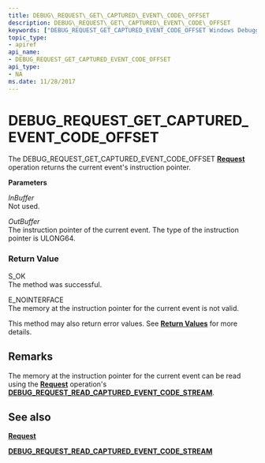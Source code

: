 ```yaml
---
title: DEBUG\_REQUEST\_GET\_CAPTURED\_EVENT\_CODE\_OFFSET
description: DEBUG\_REQUEST\_GET\_CAPTURED\_EVENT\_CODE\_OFFSET
keywords: ["DEBUG_REQUEST_GET_CAPTURED_EVENT_CODE_OFFSET Windows Debugging"]
topic_type:
- apiref
api_name:
- DEBUG_REQUEST_GET_CAPTURED_EVENT_CODE_OFFSET
api_type:
- NA
ms.date: 11/28/2017
---
```


# DEBUG\_REQUEST\_GET\_CAPTURED\_EVENT\_CODE\_OFFSET


The DEBUG\_REQUEST\_GET\_CAPTURED\_EVENT\_CODE\_OFFSET [**Request**](request.md) operation returns the current event's instruction pointer.

**Parameters**

<span id="InBuffer"></span><span id="inbuffer"></span><span id="INBUFFER"></span>*InBuffer*  
Not used.

<span id="OutBuffer"></span><span id="outbuffer"></span><span id="OUTBUFFER"></span>*OutBuffer*  
The instruction pointer of the current event. The type of the instruction pointer is ULONG64.

### <span id="Return_Value"></span><span id="return_value"></span><span id="RETURN_VALUE"></span>Return Value

<span id="S_OK"></span><span id="s_ok"></span>S\_OK  
The method was successful.

<span id="E_NOINTERFACE"></span><span id="e_nointerface"></span>E\_NOINTERFACE  
The memory at the instruction pointer for the current event is not valid.

This method may also return error values. See [**Return Values**](./hresult-values.md) for more details.

## Remarks

The memory at the instruction pointer for the current event can be read using the [**Request**](request.md) operation's [**DEBUG\_REQUEST\_READ\_CAPTURED\_EVENT\_CODE\_STREAM**](debug-request-read-captured-event-code-stream.md).

## <span id="see_also"></span>See also


[**Request**](request.md)

[**DEBUG\_REQUEST\_READ\_CAPTURED\_EVENT\_CODE\_STREAM**](debug-request-read-captured-event-code-stream.md)

 

